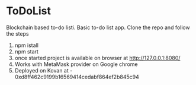 # ToDoList
Blockchain based to-do listi.
Basic to-do list app.
Clone the repo and follow the steps
1. npm istall
2. npm start
3. once started project is available on browser at http://127.0.0.1:8080/
4. Works with MetaMask provider on Google chrome
5. Deployed on Kovan at - 0xd8ff462c9199b16569414cedabf864ef2b845c94
